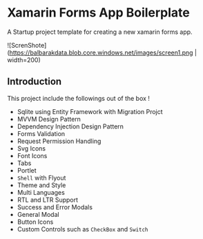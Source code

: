 # Xamarin Forms App Boilerplate

A Startup project template for creating a new xamarin forms app.

![ScrenShote](https://balbarakdata.blob.core.windows.net/images/screen1.png | width=200)

## Introduction

This project include the followings out of the box !

* Sqlite using Entity Framework with Migration Projct
* MVVM Design Pattern
* Dependency Injection Design Pattern
* Forms Validation
* Request Permission Handling
* Svg Icons
* Font Icons
* Tabs
* Portlet
* `Shell` with Flyout
* Theme and Style
* Multi Languages
* RTL and LTR Support
* Success and Error Modals
* General Modal
* Button Icons
* Custom Controls such as `CheckBox` and `Switch`







